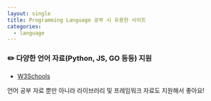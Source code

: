 ```yaml
---
layout: single
title: Programming Language 공부 시 유용한 사이트
categories:
  - language
---
```

### ✏️ 다양한 언어 자료(Python, JS, GO 등등) 지원
* [W3Schools](https://www.w3schools.com/)
  
언어 공부 자료 뿐만 아니라 라이브러리 및 프레임워크 자료도 지원해서 좋아요!
  
